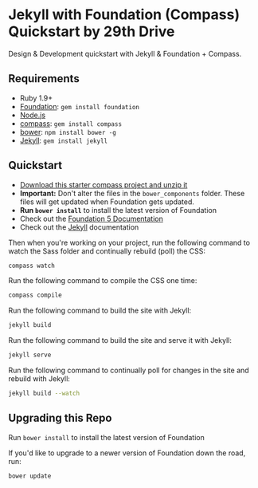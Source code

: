 # Jekyll with Foundation (Compass) Quickstart by 29th Drive

Design & Development quickstart with Jekyll & Foundation + Compass.

## Requirements

  * Ruby 1.9+
  * [Foundation](http://foundation.zurb.com): `gem install foundation`
  * [Node.js](http://nodejs.org)
  * [compass](http://compass-style.org/): `gem install compass`
  * [bower](http://bower.io): `npm install bower -g`
  * [Jekyll](http://jekyllrb.com/): `gem install jekyll`

## Quickstart

  * [Download this starter compass project and unzip it](https://github.com/29thdrive/29th-drive-quickstart/archive/master.zip)
  * __Important:__ Don't alter the files in the `bower_components` folder. These files will get updated when Foundation gets updated.
  * __Run `bower install`__ to install the latest version of Foundation
  * Check out the [Foundation 5 Documentation](http://foundation.zurb.com/docs/)
  * Check out the [Jekyll](http://jekyllrb.com/docs/home/) documentation

Then when you're working on your project, run the following command to watch the Sass folder and continually rebuild (poll) the CSS:

```bash
compass watch
```

Run the following command to compile the CSS one time:

```bash
compass compile
```

Run the following command to build the site with Jekyll:

```bash
jekyll build
```

Run the following command to build the site and serve it with Jekyll:

```bash
jekyll serve
```

Run the following command to continually poll for changes in the site and rebuild with Jekyll:

```bash
jekyll build --watch
```

## Upgrading this Repo

Run `bower install` to install the latest version of Foundation

If you'd like to upgrade to a newer version of Foundation down the road, run:

```bash
bower update
```
